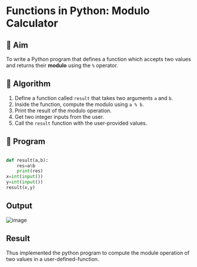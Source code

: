 # Functions in Python: Modulo Calculator

## 🎯 Aim
To write a Python program that defines a function which accepts two values and returns their **modulo** using the `%` operator.

## 🧠 Algorithm
1. Define a function called `result` that takes two arguments `a` and `b`.
2. Inside the function, compute the modulo using `a % b`.
3. Print the result of the modulo operation.
4. Get two integer inputs from the user.
5. Call the `result` function with the user-provided values.

## 🧾 Program

```python

def result(a,b):
    res=a%b
    print(res)
x=int(input())
y=int(input())
result(x,y)

```

## Output

![image](https://github.com/user-attachments/assets/ee358850-e53f-46a2-9686-dda3c20ac8f7)

## Result

Thus implemented the python program to compute the module operation of two values in a user-defined-function.
